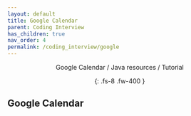 ```yaml
---
layout: default
title: Google Calendar
parent: Coding Interview
has_children: true
nav_order: 4
permalink: /coding_interview/google
---
```

<div align="center" markdown="1">
Google Calendar / Java resources / Tutorial

{: .fs-8 .fw-400 }
</div>

## Google Calendar